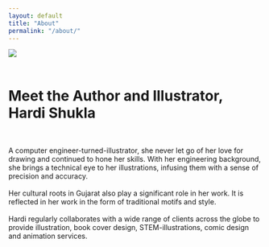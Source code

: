 ```yaml
---
layout: default
title: "About"
permalink: "/about/"
---
```

<div class="aboutrow"> 
  <div class="aboutcolumn">
    <img src="/assets/images/about.png">
    
  </div>
  <div class="aboutcolumn" style="padding-top: 20px">
    <h1>Meet the Author and Illustrator, <br> Hardi Shukla</h1> <br> 
<p>A computer engineer-turned-illustrator, she never let go of her love for drawing and continued to hone her skills. With her engineering background, she brings a technical eye to her illustrations, infusing them with a sense of precision and accuracy.
<br>
<br>
Her cultural roots in Gujarat also play a significant role in her work. It is reflected in her work in the form of traditional motifs and style. 
<br><br>
Hardi regularly collaborates with a wide range of clients across the globe to provide illustration, book cover design, STEM-illustrations, comic design and animation services.</p>
<br><br>
     </div>  
   </div>